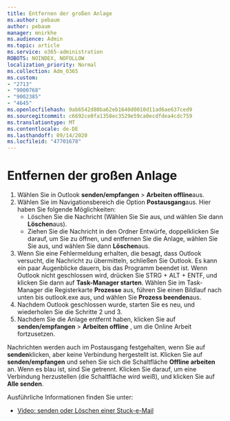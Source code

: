 ```yaml
---
title: Entfernen der großen Anlage
ms.author: pebaum
author: pebaum
manager: mnirkhe
ms.audience: Admin
ms.topic: article
ms.service: o365-administration
ROBOTS: NOINDEX, NOFOLLOW
localization_priority: Normal
ms.collection: Adm_O365
ms.custom:
- "2713"
- "9000768"
- "9002385"
- "4645"
ms.openlocfilehash: 9ab6542d80ba62eb1640d0010d11ad6ae637ced9
ms.sourcegitcommit: c6692ce0fa1358ec3529e59ca0ecdfdea4cdc759
ms.translationtype: MT
ms.contentlocale: de-DE
ms.lasthandoff: 09/14/2020
ms.locfileid: "47701678"
---
```

# <a name="remove-the-large-attachment"></a>Entfernen der großen Anlage

1. Wählen Sie in Outlook **senden/empfangen**  >  **Arbeiten offline**aus. 
2. Wählen Sie im Navigationsbereich die Option **Postausgang**aus. Hier haben Sie folgende Möglichkeiten: 
    - Löschen Sie die Nachricht (Wählen Sie Sie aus, und wählen Sie dann **Löschen**aus).
    - Ziehen Sie die Nachricht in den Ordner Entwürfe, doppelklicken Sie darauf, um Sie zu öffnen, und entfernen Sie die Anlage, wählen Sie Sie aus, und wählen Sie dann **Löschen**aus.
3. Wenn Sie eine Fehlermeldung erhalten, die besagt, dass Outlook versucht, die Nachricht zu übermitteln, schließen Sie Outlook. Es kann ein paar Augenblicke dauern, bis das Programm beendet ist. Wenn Outlook nicht geschlossen wird, drücken Sie STRG + ALT + ENTF, und klicken Sie dann auf **Task-Manager starten**. Wählen Sie im Task-Manager die Registerkarte **Prozesse** aus, führen Sie einen Bildlauf nach unten bis outlook.exe aus, und wählen Sie **Prozess beenden**aus.
4. Nachdem Outlook geschlossen wurde, starten Sie es neu, und wiederholen Sie die Schritte 2 und 3. 
5. Nachdem Sie die Anlage entfernt haben, klicken Sie auf **senden/empfangen**  >  **Arbeiten offline** , um die Online Arbeit fortzusetzen. 

Nachrichten werden auch im Postausgang festgehalten, wenn Sie auf **senden**klicken, aber keine Verbindung hergestellt ist. Klicken Sie auf **senden/empfangen** und sehen Sie sich die Schaltfläche **Offline arbeiten** an. Wenn es blau ist, sind Sie getrennt. Klicken Sie darauf, um eine Verbindung herzustellen (die Schaltfläche wird weiß), und klicken Sie auf **Alle senden**.
 
 Ausführliche Informationen finden Sie unter:
- [Video: senden oder Löschen einer Stuck-e-Mail](https://support.office.com/article/Video-Send-or-delete-an-email-stuck-in-your-outbox-26d5d34a-4e5f-444a-a9e8-44db04a94dec) 
